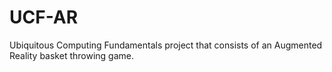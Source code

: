# UCF-AR
Ubiquitous Computing Fundamentals project that consists of an Augmented Reality basket throwing game.
